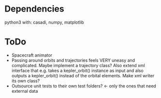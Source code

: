 # Dependencies
python3 with: casadi, numpy, matplotlib

# ToDo
* Spacecraft animator
* Passing around orbits and trajectories feels VERY uneasy and complicated. Maybe implement a trajectory class? Also extend xml interface that e.g. takes a kepler_orbit() instance as input and also outputs a kepler_orbit() instead of the orbital elements. Make xml writer its own class?
* Outsource unit tests to their own test folders? <- only the ones that need external data